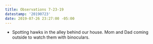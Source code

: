```yaml
---
title: Observations 7-23-19
datestamp: '20190723'
date: 2019-07-26 23:27:00 -05:00
---
```


- Spotting hawks in the alley behind our house. Mom and Dad coming outside to watch them with binoculars.
